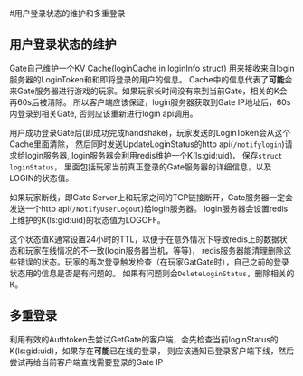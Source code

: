 #用户登录状态的维护和多重登录

## 用户登录状态的维护

Gate自己维护一个KV Cache(loginCache in loginInfo struct) 用来接收来自login服务器的LoginToken和和即将登录的用户的信息。
Cache中的信息代表了**可能**会来Gate服务器进行游戏的玩家。如果玩家长时间没有来到当前Gate，相关的K会再60s后被清除。
所以客户端应该保证，login服务器获取到Gate IP地址后，60s内登录到相关Gate,
否则应该重新进行login api调用。


用户成功登录Gate后(即成功完成handshake)，玩家发送的LoginToken会从这个Cache里面清除，
然后同时发送UpdateLoginStatus的http api(`/notifylogin`)请求给login服务器,
login服务器会利用redis维护一个K(ls:gid:uid)， 保存`struct loginStatus`，
里面包括玩家当前真正登录的Gate服务器的详细信息，以及LOGIN的状态值。

如果玩家断线，即Gate Server上和玩家之间的TCP链接断开，Gate服务器一定会发送一个http api(`/NotifyUserLogout`)给login服务器。
login服务器会设置redis上维护的K(ls:gid:uid)的状态值为LOGOFF。

这个状态值K通常设置24小时的TTL，以便于在意外情况下导致redis上的数据状态和玩家在线情况的不一致(login服务器当机，等等)，
redis服务器能清理删除这些错误的状态。玩家的再次登录触发检查（在玩家GatGate时），自己之前的登录状态用的信息是否是有问题的。
如果有问题则会`DeleteLoginStatus`，删除相关的K。




## 多重登录

利用有效的Authtoken去尝试GetGate的客户端，会先检查当前loginStatus的K(ls:gid:uid)，如果存在**可能**已在线的登录，
则应该通知已登录客户端下线，然后尝试再给当前客户端查找需要登录的Gate IP

## 
